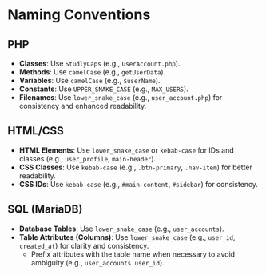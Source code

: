 # Naming Conventions

## PHP
- **Classes**: Use `StudlyCaps` (e.g., `UserAccount.php`).
- **Methods**: Use `camelCase` (e.g., `getUserData`).
- **Variables**: Use `camelCase` (e.g., `$userName`).
- **Constants**: Use `UPPER_SNAKE_CASE` (e.g., `MAX_USERS`).
- **Filenames**: Use `lower_snake_case` (e.g., `user_account.php`) for consistency and enhanced readability.

## HTML/CSS
- **HTML Elements**: Use `lower_snake_case` or `kebab-case` for IDs and classes (e.g., `user_profile`, `main-header`).
- **CSS Classes**: Use `kebab-case` (e.g., `.btn-primary`, `.nav-item`) for better readability.
- **CSS IDs**: Use `kebab-case` (e.g., `#main-content`, `#sidebar`) for consistency.

## SQL (MariaDB)
- **Database Tables**: Use `lower_snake_case` (e.g., `user_accounts`).
- **Table Attributes (Columns)**: Use `lower_snake_case` (e.g., `user_id`, `created_at`) for clarity and consistency.
  - Prefix attributes with the table name when necessary to avoid ambiguity (e.g., `user_accounts.user_id`).